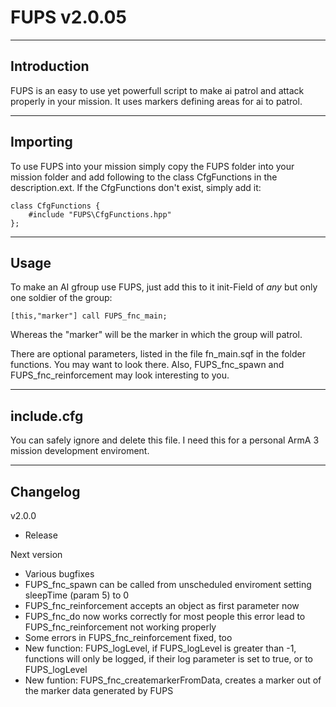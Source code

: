 # FUPS v2.0.05

-------------------------
Introduction
-------------------------

FUPS is an easy to use yet powerfull script to make ai patrol and attack properly in your mission.
It uses markers defining areas for ai to patrol.

-------------------------
Importing
-------------------------

To use FUPS into your mission simply copy the FUPS folder into your mission folder and add following to the class CfgFunctions in the description.ext. If the CfgFunctions don't exist, simply add it:
```
class CfgFunctions {
	#include "FUPS\CfgFunctions.hpp"
};
```

-------------------------
Usage
-------------------------

To make an AI gfroup use FUPS, just add this to it init-Field of _any_ but only one soldier of the group:
```
[this,"marker"] call FUPS_fnc_main;
```
Whereas the "marker" will be the marker in which the group will patrol.

There are optional parameters, listed in the file fn_main.sqf in the folder functions. You may want to look there. Also, FUPS_fnc_spawn and FUPS_fnc_reinforcement may look interesting to you.

-------------------------
include.cfg
-------------------------

You can safely ignore and delete this file. I need this for a personal ArmA 3 mission development enviroment.

-------------------------
Changelog
-------------------------

v2.0.0
* Release

Next version
* Various bugfixes
* FUPS_fnc_spawn can be called from unscheduled enviroment setting sleepTime (param 5) to 0
* FUPS_fnc_reinforcement accepts an object as first parameter now
* FUPS_fnc_do now works correctly for most people this error lead to FUPS_fnc_reinforcement not working properly
* Some errors in FUPS_fnc_reinforcement fixed, too
* New function: FUPS_logLevel, if FUPS_logLevel is greater than -1, functions will only be logged, if their log parameter is set to true, or to FUPS_logLevel
* New funtion: FUPS_fnc_createmarkerFromData, creates a marker out of the marker data generated by FUPS
